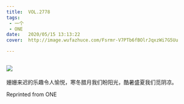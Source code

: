```yaml
---
title:	VOL.2778
tags:
 - 一个
 - ONE
date:	2020/05/15 13:13:22
cover:	http://image.wufazhuce.com/Fsrmr-V7PTb6fBOlrJqxzWi7G5Uu

---
```

![](http://image.wufazhuce.com/Fsrmr-V7PTb6fBOlrJqxzWi7G5Uu)
---

姗姗来迟的乐趣令人愉悦，寒冬腊月我们盼阳光，酷暑盛夏我们觅阴凉。
 
Reprinted from ONE
